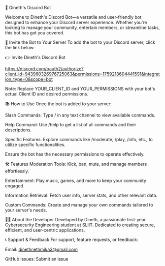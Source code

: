 🤖 Dineth's Discord Bot

Welcome to Dineth's Discord Bot—a versatile and user-friendly bot designed to enhance your Discord server experience. Whether you're looking to manage your community, entertain members, or streamline tasks, this bot has got you covered.

🚀 Invite the Bot to Your Server
To add the bot to your Discord server, click the link below:

👉 Invite Dineth's Discord Bot

https://discord.com/oauth2/authorize?client_id=943960326976725063&permissions=1759218604441591&integration_type=0&scope=bot

Note: Replace YOUR_CLIENT_ID and YOUR_PERMISSIONS with your bot's actual Client ID and desired permissions.

📚 How to Use
Once the bot is added to your server:

Slash Commands: Type / in any text channel to view available commands.

Help Command: Use /help to get a list of all commands and their descriptions.

Specific Features: Explore commands like /moderate, /play, /info, etc., to utilize specific functionalities.

Ensure the bot has the necessary permissions to operate effectively.

🛠️ Features
Moderation Tools: Kick, ban, mute, and manage members effortlessly.

Entertainment: Play music, games, and more to keep your community engaged.

Information Retrieval: Fetch user info, server stats, and other relevant data.

Custom Commands: Create and manage your own commands tailored to your server's needs.

🧑‍💻 About the Developer
Developed by Dineth, a passionate first-year Cybersecurity Engineering student at SLIIT. Dedicated to creating secure, efficient, and user-centric applications.

📞 Support & Feedback
For support, feature requests, or feedback:

Email: dinethnethmika3@gmail.com

GitHub Issues: Submit an issue

